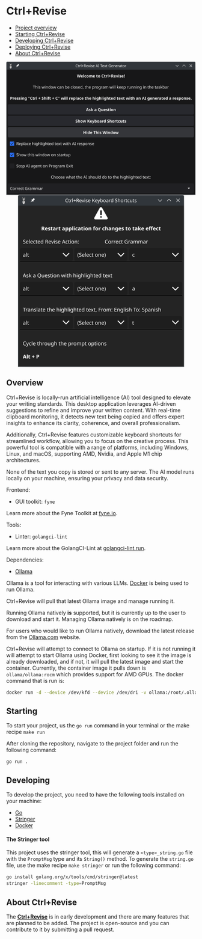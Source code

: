 # Ctrl+Revise

- [Project overview](#project-overview)
- [Starting Ctrl+Revise](#starting-ctrlrevise)
- [Developing Ctrl+Revise](#developing-ctrlrevise)
- [Deploying Ctrl+Revise](#deploying-ctrlrevise)
- [About Ctrl+Revise](#about-ctrlrevise)

<img src="images/Screenshot_Main_Window.png" alt="Main_Window" style="display:block;margin:0 auto;">

<img src="images/Screenshot_Keyboard_Shortcuts.png" alt="Shortcuts_Window" style="display:block;margin:0 auto;">


## Overview

Ctrl+Revise is locally-run artificial intelligence (AI) tool designed to elevate your writing standards. This desktop application leverages AI-driven suggestions to refine and improve your written content. With real-time clipboard monitoring, it detects new text being copied and offers expert insights to enhance its clarity, coherence, and overall professionalism.


Additionally, Ctrl+Revise features customizable keyboard shortcuts for streamlined workflow, allowing you to focus on the creative process. This powerful tool is compatible with a range of platforms, including Windows, Linux, and macOS, supporting AMD, Nvidia, and Apple M1 chip architectures.

None of the text you copy is stored or sent to any server. The AI model runs locally on your machine, ensuring your privacy and data security.

Frontend:
- GUI toolkit: `fyne`

Learn more about the Fyne Toolkit at [fyne.io](https://fyne.io/).

Tools:
- Linter: `golangci-lint`

Learn more about the GolangCI-Lint at [golangci-lint.run](https://golangci-lint.run/).

Dependencies:

- [Ollama](https://ollama.com/)

Ollama is a tool for interacting with various LLMs. [Docker](https://docker.com) is being used to run Ollama.

Ctrl+Revise will pull that latest Ollama image and manage running it.

Running Ollama natively **is** supported, but it is currently up to the user to download and start it. Managing Ollama natively is on the roadmap.

For users who would like to run Ollama natively, download the latest release from the [Ollama.com](https://ollama.com/download) website.

Ctrl+Revise will attempt to connect to Ollama on startup. If it is not running it will attempt to start Ollama using Docker, first looking to see it the image is already downloaded, and if not, it will pull the latest image and start the container. Currently, the container image it pulls down is `ollama/ollama:rocm` which provides support for AMD GPUs. 
The docker command that is run is:
```bash
docker run -d --device /dev/kfd --device /dev/dri -v ollama:/root/.ollama -p 11434:11434 --name ollama --restart=always ollama/ollama:rocm
```


## Starting

To start your project, us the `go run` command in your terminal or the make recipe `make run`

After cloning the repository, navigate to the project folder and run the following command:
```console
go run .
```

## Developing
To develop the project, you need to have the following tools installed on your machine:
- [Go](https://golang.org/dl/)
- [Stringer](https://pkg.go.dev/golang.org/x/tools/cmd/stringer)
- [Docker](https://docs.docker.com/get-docker/)

#### The Stringer tool
This project uses the stringer tool, this will generate a `<type>_string.go` file with the `PromptMsg` type and its `String()` method. To generate the `string.go` file, use the make recipe `make stringer` or run the following command:
```bash
go install golang.org/x/tools/cmd/stringer@latest
stringer -linecomment -type=PromptMsg
```


## About Ctrl+Revise

The [**Ctrl+Revise**](https://ctrlplusrevise.com) is in early development and there are many features that are planned to be added. The project is open-source and you can contribute to it by submitting a pull request.
